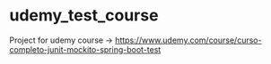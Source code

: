# udemy_test_course
Project for  udemy course -> https://www.udemy.com/course/curso-completo-junit-mockito-spring-boot-test
